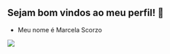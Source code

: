 ## Sejam bom vindos ao meu perfil! 💚 

- Meu nome é Marcela Scorzo

![]( https://media1.tenor.com/m/Koh_iPrEAkoAAAAC/j2-jared-padalecki.gif)

